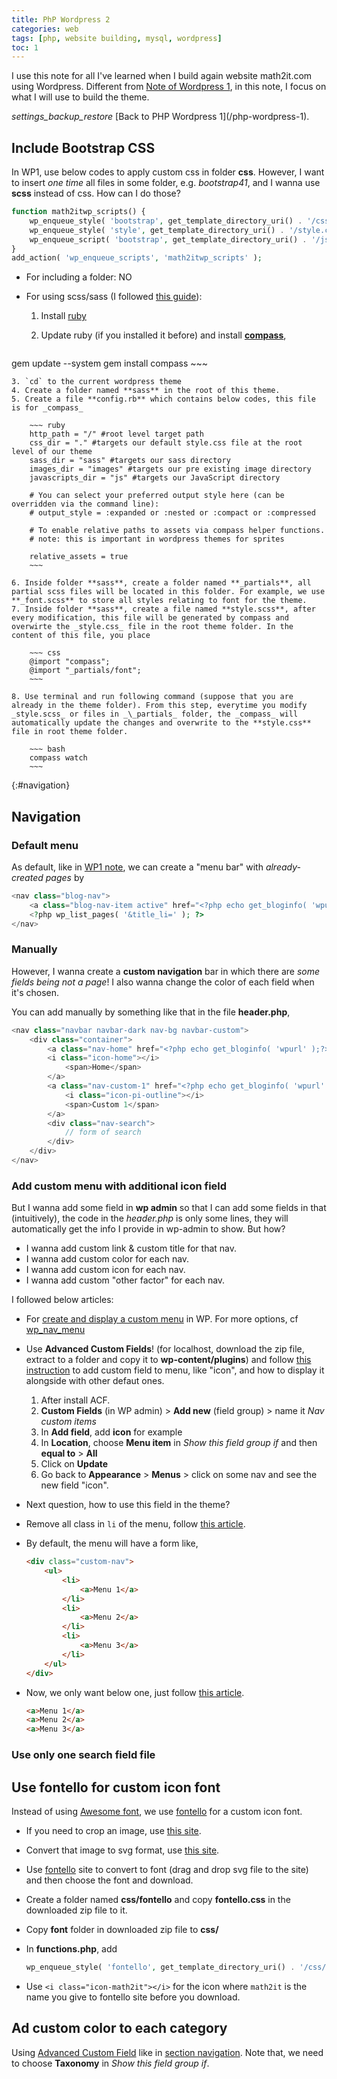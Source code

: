 ```yaml
---
title: PhP Wordpress 2
categories: web
tags: [php, website building, mysql, wordpress]
toc: 1
---
```


I use this note for all I've learned when I build again website math2it.com using Wordpress. Different from [Note of Wordpress 1](/php-wordpress-1), in this note, I focus on what I will use to build the theme.

<div class="see-again">
<i class="material-icons">settings_backup_restore</i>
<span markdown="1">
[Back to PHP Wordpress 1](/php-wordpress-1).
</span>
</div>

## Include Bootstrap CSS

In WP1, use below codes to apply custom css in folder **css**. However, I want to insert _one time_ all files in some folder, e.g. _bootstrap41_, and I wanna use **scss** instead of css. How can I do those?

~~~ php
function math2itwp_scripts() {
	wp_enqueue_style( 'bootstrap', get_template_directory_uri() . '/css/bootstrap.min.css', array(), '4.1.3' );
	wp_enqueue_style( 'style', get_template_directory_uri() . '/style.css' );
	wp_enqueue_script( 'bootstrap', get_template_directory_uri() . '/js/bootstrap.min.js', array( 'jquery' ), '4.1.3', true );
}
add_action( 'wp_enqueue_scripts', 'math2itwp_scripts' );
~~~

- For including a folder: NO
- For using scss/sass (I followed [this guide](https://www.elegantthemes.com/blog/tips-tricks/how-to-use-sass-with-wordpress-a-step-by-step-guide)): 

	1. Install [ruby](https://www.ruby-lang.org/en/downloads/)
	2. Update ruby (if you installed it before) and install **[compass](http://compass-style.org/install/)**,

		~~~ bash
gem update --system
gem install compass
		~~~

	3. `cd` to the current wordpress theme
	4. Create a folder named **sass** in the root of this theme.
	5. Create a file **config.rb** which contains below codes, this file is for _compass_

		~~~ ruby
		http_path = "/" #root level target path
		css_dir = "." #targets our default style.css file at the root level of our theme
		sass_dir = "sass" #targets our sass directory
		images_dir = "images" #targets our pre existing image directory
		javascripts_dir = "js" #targets our JavaScript directory

		# You can select your preferred output style here (can be overridden via the command line):
		# output_style = :expanded or :nested or :compact or :compressed

		# To enable relative paths to assets via compass helper functions.
		# note: this is important in wordpress themes for sprites

		relative_assets = true
		~~~
	
	6. Inside folder **sass**, create a folder named **_partials**, all partial scss files will be located in this folder. For example, we use **_font.scss** to store all styles relating to font for the theme.
	7. Inside folder **sass**, create a file named **style.scss**, after every modification, this file will be generated by compass and overwirte the _style.css_ file in the root theme folder. In the content of this file, you place

		~~~ css
		@import "compass";
		@import "_partials/font";
		~~~

	8. Use terminal and run following command (suppose that you are already in the theme folder). From this step, everytime you modify _style.scss_ or files in _\_partials_ folder, the _compass_ will automatically update the changes and overwrite to the **style.css** file in root theme folder. 

		~~~ bash
		compass watch
		~~~

{:#navigation}
## Navigation

### Default menu

As default, like in [WP1 note](/php-wordpress-1), we can create a "menu bar" with _already-created pages_ by 

~~~ php
<nav class="blog-nav">
	<a class="blog-nav-item active" href="<?php echo get_bloginfo( 'wpurl' );?>">Home</a>
	<?php wp_list_pages( '&title_li=' ); ?>
</nav>
~~~

### Manually

However, I wanna create a **custom navigation** bar in which there are _some fields being not a page_! I also wanna change the color of each field when it's chosen.

You can add manually by something like that in the file **header.php**,

~~~ php
<nav class="navbar navbar-dark nav-bg navbar-custom">
	<div class="container">
		<a class="nav-home" href="<?php echo get_bloginfo( 'wpurl' );?>">
		<i class="icon-home"></i>
			<span>Home</span>
		</a>
		<a class="nav-custom-1" href="<?php echo get_bloginfo( 'wpurl' );?>/custom-1">
			<i class="icon-pi-outline"></i>
			<span>Custom 1</span>
		</a>
		<div class="nav-search">
			// form of search
		</div>
	</div>
</nav>
~~~

### Add custom menu with additional icon field

But I wanna add some field in **wp admin** so that I can add some fields in that (intuitively), the code in the _header.php_ is only some lines, they will automatically get the info I provide in wp-admin to show. But how?

- I wanna add custom link & custom title for that nav.
- I wanna add custom color for each nav.
- I wanna add custom icon for each nav.
- I wanna add custom "other factor" for each nav.

I followed below articles:

- For [create and display a custom menu](https://www.wpblog.com/create-custom-navigation-menu-in-wordpress-themes/) in WP. For more options, cf [wp_nav_menu](https://developer.wordpress.org/reference/functions/wp_nav_menu/)
- Use **Advanced Custom Fields**! (for localhost, download the zip file, extract to a folder and copy it to **wp-content/plugins**) and follow [this instruction](https://www.advancedcustomfields.com/resources/adding-fields-menu-items/) to add custom field to menu, like "icon", and how to display it alongside with other defaut ones.
	1. After install ACF.
	2. **Custom Fields** (in WP admin) > **Add new** (field group) > name it _Nav custom items_
	3. In **Add field**, add **icon** for example
	4. In **Location**, choose **Menu item** in _Show this field group if_ and then **equal to** > **All**
	5. Click on **Update**
	6. Go back to **Appearance** > **Menus** > click on some nav and see the new field "icon".
- Next question, how to use this field in the theme?
- Remove all class in `li` of the menu, follow [this article](https://stackoverflow.com/questions/5222140/remove-li-class-id-for-menu-items-and-pages-list?answertab=oldest#tab-top).
- By default, the menu will have a form like,

	~~~ html
	<div class="custom-nav">
		<ul>
			<li>
				<a>Menu 1</a>
			</li>
			<li>
				<a>Menu 2</a>
			</li>
			<li>
				<a>Menu 3</a>
			</li>
		</ul>
	</div>
	~~~

- Now, we only want below one, just follow [this article](https://www.designtoday.info/removing-li-menu-from-wordpress/).

	~~~ html
	<a>Menu 1</a>
	<a>Menu 2</a>
	<a>Menu 3</a>
	~~~

### Use only one search field file




## Use fontello for custom icon font

Instead of using [Awesome font](https://fontawesome.com/), we use [fontello](http://fontello.com/) for a custom icon font.

- If you need to crop an image, use [this site](https://www269.lunapic.com/editor/?action=quick-crop).
- Convert that image to svg format, use [this site](https://www.pngtosvg.com/).
- Use [fontello](http://fontello.com/) site to convert to font (drag and drop svg file to the site) and then choose the font and download.
- Create a folder named **css/fontello** and copy **fontello.css** in the downloaded zip file to it.
- Copy **font** folder in downloaded zip file to **css/**
- In **functions.php**, add

	~~~ php
	wp_enqueue_style( 'fontello', get_template_directory_uri() . '/css/fontello/fontello.css' );
	~~~

- Use `<i class="icon-math2it"></i>` for the icon where `math2it` is the name you give to fontello site before you download.


## Ad custom color to each category

Using [Advanced Custom Field](https://www.advancedcustomfields.com/resources/adding-fields-taxonomy-term/) like in [section navigation](#navigation). Note that, we need to choose **Taxonomy** in _Show this field group if_.